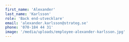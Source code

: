 ```yaml
---
first_name: 'Alexander'
last_name: 'Karlsson'
role: 'Back end-utvecklare'
email: 'alexander.karlsson@strateg.se'
phone: '070-184 44 31'
image: '/media/uploads/employee-alexander-karlsson.jpg'
---
```

